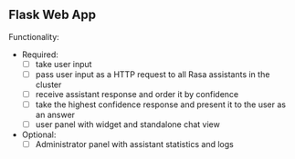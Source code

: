 ## Flask Web App 

Functionality: 
- Required:
    - [ ] take user input 
    - [ ] pass user input as a HTTP request to all Rasa assistants in the cluster 
    - [ ] receive assistant response and order it by confidence 
    - [ ] take the highest confidence response and present it to the user as an answer 
    - [ ] user panel with widget and standalone chat view
- Optional: 
    - [ ] Administrator panel with assistant statistics and logs    